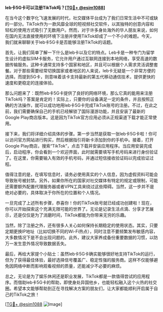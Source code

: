 **leb卡5G卡可以注册TikTok吗？[[TG💪+ @esim1088](https://t.me/s/esim1088)]**

在当今这个数字化飞速发展的时代，社交媒体平台成为了我们日常生活中不可或缺的一部分。TikTok作为一款风靡全球的短视频社交软件，以其独特的创意内容和轻松的使用方式吸引了无数用户。然而，对于许多身处海外的华人朋友来说，如何在国内无法直接使用的环境下注册并使用TikTok却成了一个不小的难题。今天，我们就来聊聊关于leb卡5G卡是否能够注册TikTok的话题。

首先，让我们简单了解一下什么是leb卡以及它的特点。Leb卡是一种专门为留学生设计的虚拟SIM卡服务，它允许用户通过互联网连接到本地网络，享受高速的数据传输服务。这种卡通常支持多个国家和地区，并且可以根据个人需求灵活调整套餐。对于那些需要经常切换国家或者地区的人来说，leb卡无疑是一个非常方便的选择。而提到5G卡，则意味着该卡支持最新的第五代移动通信技术，提供更快的速度和更稳定的连接体验。

那么问题来了：既然leb卡5G卡提供了良好的网络环境，那么它真的能用来注册TikTok吗？答案是肯定的！实际上，只要你的设备满足一定的条件，并且按照正确的方法操作，就可以成功地用leb卡5G卡完成TikTok账号的注册。不过，在此之前，我们需要确保自己的手机已经解锁了国际漫游功能，并且安装了最新的Google Play商店版本。这是因为TikTok官方应用必须从正规渠道下载才能正常使用。

接下来，我们将详细介绍具体的步骤。第一步当然是获取一张leb卡5G卡啦！你可以访问官方网站进行购买，然后根据指引将新卡添加到你的手机中。接着，打开Google Play商店，搜索“TikTok”，点击下载并安装应用程序。当应用安装完成后，启动程序，你会看到一个欢迎界面，此时就需要填写手机号码来进行身份验证了。在这里，你需要输入有效的手机号码，并通过短信接收验证码以完成验证过程。

值得注意的是，在填写信息时，请务必使用真实的个人信息，因为虚假资料可能会导致账号被封禁。另外，如果你所在的国家对社交媒体有特定的规定或限制，可能还需要额外配置代理服务器或者VPN工具来绕过这些障碍。当然，这一步并不是绝对必要的，具体取决于你所在的位置和个人情况。

一旦完成了上述所有步骤，恭喜你！你的TikTok账号就已经成功创建啦！现在，你可以开始探索这个充满无限可能的世界了。无论是记录生活点滴、分享才艺展示，还是仅仅是为了消磨时间，TikTok都能为你带来无穷的乐趣。

当然，除了注册之外，还有很多人关心如何保持长期稳定的使用状态。其实，只要定期更换IP地址（比如切换不同的Wi-Fi热点），同时注意不要频繁发布敏感内容，大多数情况下是不会出现问题的。此外，建议大家养成备份重要数据的习惯，以防万一发生意外情况导致数据丢失。

最后，再给大家提个小贴士：虽然leb卡5G卡确实能够很好地支持TikTok的运行，但为了获得最佳体验，最好选择信号覆盖广、稳定性强的服务商。这样不仅能够避免因网络中断而影响观看视频的质量，还能减少不必要的麻烦。

总之，无论是为了娱乐休闲还是职业发展，TikTok都是一款值得尝试的应用程序。而借助leb卡5G卡的帮助，即使身处异国他乡，也能轻松融入这个火热的社交圈。希望本文能够帮助到正在寻找解决方案的朋友们，让大家都能顺利开启属于自己的TikTok之旅！

[[TG💪+ @esim1088](https://t.me/s/esim1088) ![Image](https://i.postimg.cc/4NQfJmqS/Snipaste-2025-05-13-00-14-12.png)]